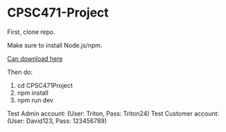 # CPSC471-Project
First, clone repo.

Make sure to install Node.js/npm.

[Can download here](https://docs.npmjs.com/downloading-and-installing-node-js-and-npm)

Then do:
1. cd CPSC471Project
2. npm install
3. npm run dev

Test Admin account: (User: Triton, Pass: Triton24)
Test Customer account: (User: David123, Pass: 123456789)
